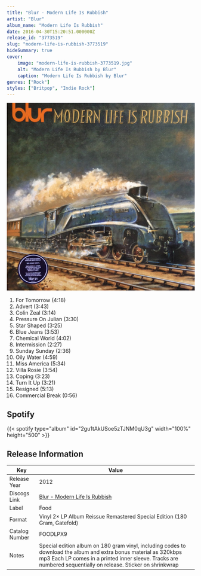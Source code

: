 ```yaml
---
title: "Blur - Modern Life Is Rubbish"
artist: "Blur"
album_name: "Modern Life Is Rubbish"
date: 2016-04-30T15:20:51.000000Z
release_id: "3773519"
slug: "modern-life-is-rubbish-3773519"
hideSummary: true
cover:
    image: "modern-life-is-rubbish-3773519.jpg"
    alt: "Modern Life Is Rubbish by Blur"
    caption: "Modern Life Is Rubbish by Blur"
genres: ["Rock"]
styles: ["Britpop", "Indie Rock"]
---
```


![Modern Life Is Rubbish by Blur](modern-life-is-rubbish-3773519.jpg)

<!-- section break -->

1. For Tomorrow (4:18)
2. Advert (3:43)
3. Colin Zeal (3:14)
4. Pressure On Julian (3:30)
5. Star Shaped (3:25)
6. Blue Jeans (3:53)
7. Chemical World (4:02)
8. Intermission (2:27)
9. Sunday Sunday (2:36)
10. Oily Water (4:59)
11. Miss America (5:34)
12. Villa Rosie (3:54)
13. Coping (3:23)
14. Turn It Up (3:21)
15. Resigned (5:13)
16. Commercial Break (0:56)

<!-- section break -->


## Spotify
{{< spotify type="album" id="2gu1tAkUSoe5zTJNM0qU3g" width="100%" height="500" >}}




## Release Information
|  Key           | Value                                                |
| ---------------| ---------------------------------------------------- |
| Release Year   | 2012                                   |
| Discogs Link   | [Blur - Modern Life Is Rubbish](https://www.discogs.com/release/3773519-Blur-Modern-Life-Is-Rubbish) |
| Label          | Food |
| Format         | Vinyl 2× LP Album Reissue Remastered Special Edition (180 Gram, Gatefold) |
| Catalog Number | FOODLPX9 |
| Notes | Special edition album on 180 gram vinyl, including codes to download the album and extra bonus material as 320kbps mp3  Each LP comes in a printed inner sleeve. Tracks are numbered sequentially on release. Sticker on shrinkwrap |
